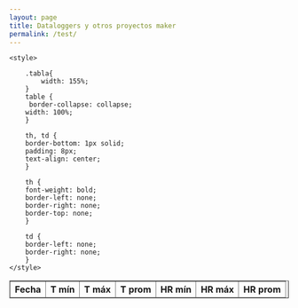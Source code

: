 ```yaml
---
layout: page
title: Dataloggers y otros proyectos maker
permalink: /test/
---
```


<head>
	<meta http-equiv="Content-Type" content="text/html; charset=utf-8" />
	<title>chartjs-plugin-datasource sample</title>
	
	<style>
	
		.tabla{
			width: 155%;
		}
	    table {
     	 border-collapse: collapse;
      	width: 100%;
    	}

    	th, td {
    	border-bottom: 1px solid;
    	padding: 8px;
    	text-align: center;
    	}

    	th {
    	font-weight: bold;
    	border-left: none;
    	border-right: none;
    	border-top: none;
    	}

    	td {
    	border-left: none;
    	border-right: none;
    	}
    </style>

</head>

<body>
	<div id="tabla">
		<table border="1">
			<thead>
			<tr>
				<th>Fecha</th>
				<th>T mín</th>
				<th>T máx</th>
				<th>T prom</th>
				<th>HR mín</th>
				<th>HR máx</th>
				<th>HR prom</th>
			</tr>
			</thead>
			<tbody id="tabla-resumen"></tbody>
		</table>
	</div>

  <script>
    fetch('datos.csv')
      .then(response => response.text())
      .then(csv => {
        const lineas = csv.trim().split('\n').slice(1); // Ignora encabezado
        const fechas = [];
        const temperaturas = [];
        const humedades = [];

        lineas.forEach(linea => {
          const partes = linea.split(',');
          if (partes.length === 3) {
            const fecha = partes[0].trim();
            const temp = parseFloat(partes[1]);
            const hum = parseFloat(partes[2]);

            fechas.push(fecha);
            temperaturas.push(temp);
            humedades.push(hum);
          }
        });

        const ultimaFecha = fechas[fechas.length - 1];
        const tempMin = Math.min(...temperaturas);
        const tempMax = Math.max(...temperaturas);
        const tempProm = (temperaturas.reduce((a, b) => a + b, 0) / temperaturas.length).toFixed(2);

        const humMin = Math.min(...humedades);
        const humMax = Math.max(...humedades);
        const humProm = (humedades.reduce((a, b) => a + b, 0) / humedades.length).toFixed(2);

        const fila = `
          <tr>
            <td>${ultimaFecha}</td>
            <td>${tempMin} °C</td>
            <td>${tempMax} °C</td>
            <td>${tempProm} °C</td>
            <td>${humMin} %</td>
            <td>${humMax} %</td>
            <td>${humProm} %</td>
          </tr>
        `;

        document.getElementById('tabla-resumen').innerHTML = fila;
      })
      .catch(error => console.error('Error al cargar datos.csv:', error));
  </script>


</body>
